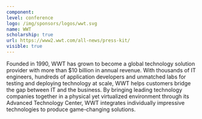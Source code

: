 ```yaml
---
component:
level: conference
logo: /img/sponsors/logos/wwt.svg
name: WWT
scholarship: true
url: https://www2.wwt.com/all-news/press-kit/
visible: true
---
```


Founded in 1990, WWT has grown to become a global technology solution provider with more than $10 billion in annual revenue. With thousands of IT engineers, hundreds of application developers and unmatched labs for testing and deploying technology at scale, WWT helps customers bridge the gap between IT and the business. By bringing leading technology companies together in a physical yet virtualized environment through its Advanced Technology Center, WWT integrates individually impressive technologies to produce game-changing solutions.
